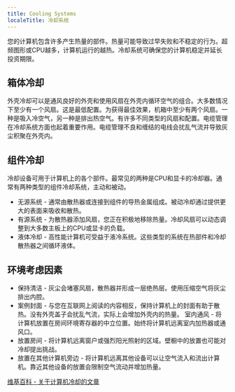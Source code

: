 ```yaml
---
title: Cooling Systems
localeTitle: 冷却系统
---
```

您的计算机包含许多产生热量的部件。热量可能导致过早失败和不稳定的行为。超频图形或CPU越多，计算机运行的越热。冷却系统可确保您的计算机稳定并延长投资期限。

## 箱体冷却

外壳冷却可以是通风良好的外壳和使用风扇​​在外壳内循环空气的组合。大多数情况下至少有一个风扇。这是最低配置。为获得最佳效果，机箱中至少有两个风扇。一种是吸入冷空气，另一种是排出热空气。有许多不同类型的风扇和配置。电缆管理在冷却系统方面也起着重要作用。电缆管理不良和缠结的电线会扰乱气流并导致灰尘积聚在外壳内。

## 组件冷却

冷却设备可用于计算机上的各个部件。最常见的两种是CPU和显卡的冷却器。通常有两种类型的组件冷却系统，主动和被动。

*   无源系统 - 通常由散热器或连接到组件的导热金属组成。被动冷却通过提供更大的表面来吸收和散热。
*   有源系统 - 为散热器添加风扇，您正在积极地移除热量。冷却风扇可以动态调整到大多数主板上的CPU或显卡的负载。
*   液体冷却 - 高性能计算机可受益于液冷系统。这些类型的系统在热部件和冷却散热器之间循环液体。

## 环境考虑因素

*   保持清洁 - 灰尘会堵塞风扇，散热器并形成一层绝热层。使用压缩空气将灰尘排出内腔。
*   案例封面 - 与您在互联网上阅读的内容相反，保持计算机上的封面有助于散热。没有外壳盖子会扰乱气流，实际上会增加外壳内的热量。 室内通风 - 将计算机放置在房间环境寄存器的中立位置。始终将计算机远离室内加热器或通风口。
*   放置房间 - 将计算机远离窗户或强烈阳光照射的区域。壁橱中的放置也可能对冷却提出挑战。
*   放置在其他计算机旁边 - 将计算机远离其他设备可以让空气流入和流出计算机。靠近其他设备的放置会限制空气流动并增加热量。

[维基百科 - 关于计算机冷却的文章](https://en.wikipedia.org/wiki/Computer_cooling)